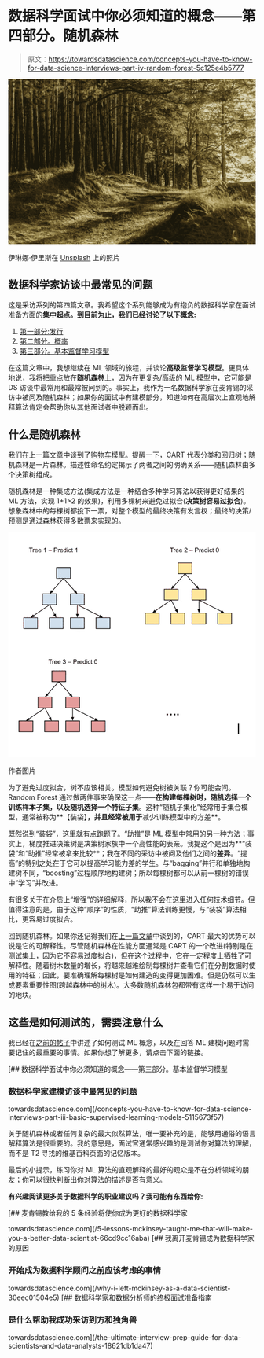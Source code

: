 # 数据科学面试中你必须知道的概念——第四部分。随机森林

> 原文：<https://towardsdatascience.com/concepts-you-have-to-know-for-data-science-interviews-part-iv-random-forest-5c125e4b5777>

![](img/9b9a4f7391c2052eb8bef4ac22678dac.png)

伊琳娜·伊里斯在 [Unsplash](https://unsplash.com?utm_source=medium&utm_medium=referral) 上的照片

## 数据科学家访谈中最常见的问题

这是采访系列的第四篇文章。我希望这个系列能够成为有抱负的数据科学家在面试准备方面的**集中起点。到目前为止，我们已经讨论了以下概念:**

1.  [第一部分:发行](/concepts-you-have-to-know-for-data-science-interviews-part-i-distribution-f4c28da3fc50)
2.  [第二部分。概率](/concepts-you-have-to-know-for-data-science-interviews-part-ii-probability-5c8830f13fb5)
3.  [第三部分。基本监督学习模型](/concepts-you-have-to-know-for-data-science-interviews-part-iii-basic-supervised-learning-models-5115673f57)

在这篇文章中，我想继续在 ML 领域的旅程，并谈论**高级监督学习模型**。更具体地说，我将把重点放在**随机森林**上，因为在更复杂/高级的 ML 模型中，它可能是 DS 访谈中最常用和最常被问到的。事实上，我作为一名数据科学家在麦肯锡的采访中被问及随机森林；如果你的面试中有建模部分，知道如何在高层次上直观地解释算法肯定会帮助你从其他面试者中脱颖而出。

## 什么是随机森林

我们在上一篇文章中谈到了[购物车模型](/concepts-you-have-to-know-for-data-science-interviews-part-iii-basic-supervised-learning-models-5115673f57?source=your_stories_page-------------------------------------)。提醒一下，CART 代表分类和回归树；随机森林是一片森林。描述性命名约定揭示了两者之间的明确关系——随机森林由多个决策树组成。

随机森林是一种集成方法(集成方法是一种结合多种学习算法以获得更好结果的 ML 方法，实现 1+1>2 的效果)，利用多棵树来避免过拟合(**决策树容易过拟合**)。想象森林中的每棵树都投下一票，对整个模型的最终决策有发言权；最终的决策/预测是通过森林获得多数票来实现的。

![](img/e20da2db13cbb3949f2edd354f996a16.png)

作者图片

为了避免过度拟合，树不应该相关。模型如何避免树被关联？你可能会问。Random Forest 通过做两件事来确保这一点——**在构建每棵树时，随机选择一个训练样本子集，以及随机选择一个特征子集**。这种“随机子集化”经常用于集合模型，通常被称为**【装袋】**，并且经常被用于**减少训练模型中的方差**。

既然说到“装袋”，这里就有点跑题了。“助推”是 ML 模型中常用的另一种方法；事实上，梯度推进决策树是决策树家族中一个高性能的表亲。我提这个是因为**“装袋”和“助推”经常被拿来比较**；我在不同的采访中被问及他们之间的**差异**。“提高”的特别之处在于它可以提高学习能力差的学生。与“bagging”并行和单独地构建树不同，“boosting”过程顺序地构建树；所以每棵树都可以从前一棵树的错误中“学习”并改进。

有很多关于在介质上“增强”的详细解释，所以我不会在这里进入任何技术细节。但值得注意的是，由于这种“顺序”的性质，“助推”算法训练更慢，与“装袋”算法相比，更容易过度拟合。

回到随机森林。如果你还记得我们在[上一篇文章](/concepts-you-have-to-know-for-data-science-interviews-part-iii-basic-supervised-learning-models-5115673f57)中谈到的，CART 最大的优势可以说是它的可解释性。尽管随机森林在性能方面通常是 CART 的一个改进(特别是在测试集上，因为它不容易过度拟合)，但在这个过程中，它在一定程度上牺牲了可解释性。随着树木数量的增长，将越来越难绘制每棵树并查看它们在分割数据时使用的特征；因此，要准确理解每棵树是如何建造的变得更加困难。但是仍然可以生成要素重要性图(跨越森林中的树木)。大多数随机森林包都带有这样一个易于访问的地块。

## 这些是如何测试的，需要注意什么

我已经在[之前的帖子](/concepts-you-have-to-know-for-data-science-interviews-part-iii-basic-supervised-learning-models-5115673f57)中讲述了如何测试 ML 概念，以及在回答 ML 建模问题时需要记住的最重要的事情。如果你想了解更多，请点击下面的链接。

[](/concepts-you-have-to-know-for-data-science-interviews-part-iii-basic-supervised-learning-models-5115673f57) [## 数据科学面试中你必须知道的概念——第三部分。基本监督学习模型

### 数据科学家建模访谈中最常见的问题

towardsdatascience.com](/concepts-you-have-to-know-for-data-science-interviews-part-iii-basic-supervised-learning-models-5115673f57) 

关于随机森林或者任何复杂的最大似然算法，唯一要补充的是，能够用通俗的语言解释算法是很重要的。我的意思是，面试官通常感兴趣的是测试你对算法的理解，而不是 T2 寻找的维基百科页面的记忆版本。

最后的小提示，练习你对 ML 算法的直观解释的最好的观众是不在分析领域的朋友；你可以很快判断出你对算法的描述是否有意义。

**有兴趣阅读更多关于数据科学的职业建议吗？我可能有东西给你:**

[](/5-lessons-mckinsey-taught-me-that-will-make-you-a-better-data-scientist-66cd9cc16aba) [## 麦肯锡教给我的 5 条经验将使你成为更好的数据科学家

towardsdatascience.com](/5-lessons-mckinsey-taught-me-that-will-make-you-a-better-data-scientist-66cd9cc16aba) [](/why-i-left-mckinsey-as-a-data-scientist-30eec01504e5) [## 我离开麦肯锡成为数据科学家的原因

### 开始成为数据科学顾问之前应该考虑的事情

towardsdatascience.com](/why-i-left-mckinsey-as-a-data-scientist-30eec01504e5) [](/the-ultimate-interview-prep-guide-for-data-scientists-and-data-analysts-18621db1da47) [## 数据科学家和数据分析师的终极面试准备指南

### 是什么帮助我成功采访到方和独角兽

towardsdatascience.com](/the-ultimate-interview-prep-guide-for-data-scientists-and-data-analysts-18621db1da47)